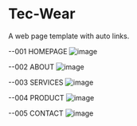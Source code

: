# Tec-Wear

A web page template with auto links.

--001 HOMEPAGE
![image](https://user-images.githubusercontent.com/110978979/188906825-de3b348b-e875-4677-b836-ab78b840dd00.png)

--002 ABOUT
![image](https://user-images.githubusercontent.com/110978979/188906945-a8ea2226-bca9-40fa-8bdf-77becf8c831c.png)

--003 SERVICES
![image](https://user-images.githubusercontent.com/110978979/188907018-70ede1c3-6c6a-4432-8238-037e9712ed97.png)

--004 PRODUCT
![image](https://user-images.githubusercontent.com/110978979/188907229-8bd6d4f0-26bb-49eb-9740-e0bec384f357.png)

--005 CONTACT
![image](https://user-images.githubusercontent.com/110978979/188907313-dee01ed8-dba4-4280-a62f-13be4181be63.png)
